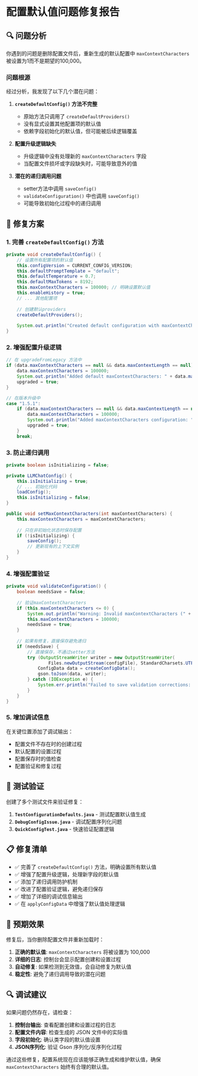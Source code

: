 # 配置默认值问题修复报告

## 🔍 问题分析

你遇到的问题是删除配置文件后，重新生成的默认配置中 `maxContextCharacters` 被设置为1而不是期望的100,000。

### 问题根源

经过分析，我发现了以下几个潜在问题：

1. **`createDefaultConfig()` 方法不完整**
   - 原始方法只调用了 `createDefaultProviders()`
   - 没有显式设置其他配置项的默认值
   - 依赖字段初始化的默认值，但可能被后续逻辑覆盖

2. **配置升级逻辑缺失**
   - 升级逻辑中没有处理新的 `maxContextCharacters` 字段
   - 当配置文件损坏或字段缺失时，可能导致意外的值

3. **潜在的递归调用问题**
   - setter方法中调用 `saveConfig()`
   - `validateConfiguration()` 中也调用 `saveConfig()`
   - 可能导致初始化过程中的递归调用

## 🔧 修复方案

### 1. 完善 `createDefaultConfig()` 方法

```java
private void createDefaultConfig() {
    // 设置所有配置项的默认值
    this.configVersion = CURRENT_CONFIG_VERSION;
    this.defaultPromptTemplate = "default";
    this.defaultTemperature = 0.7;
    this.defaultMaxTokens = 8192;
    this.maxContextCharacters = 100000; // 明确设置默认值
    this.enableHistory = true;
    // ... 其他配置项
    
    // 创建默认providers
    createDefaultProviders();
    
    System.out.println("Created default configuration with maxContextCharacters: " + this.maxContextCharacters);
}
```

### 2. 增强配置升级逻辑

```java
// 在 upgradeFromLegacy 方法中
if (data.maxContextCharacters == null && data.maxContextLength == null) {
    data.maxContextCharacters = 100000;
    System.out.println("Added default maxContextCharacters: " + data.maxContextCharacters);
    upgraded = true;
}

// 在版本升级中
case "1.5.1":
    if (data.maxContextCharacters == null && data.maxContextLength == null) {
        data.maxContextCharacters = 100000;
        System.out.println("Added maxContextCharacters configuration: " + data.maxContextCharacters);
        upgraded = true;
    }
    break;
```

### 3. 防止递归调用

```java
private boolean isInitializing = false;

private LLMChatConfig() {
    this.isInitializing = true;
    // ... 初始化代码
    loadConfig();
    this.isInitializing = false;
}

public void setMaxContextCharacters(int maxContextCharacters) {
    this.maxContextCharacters = maxContextCharacters;
    
    // 只在非初始化状态时保存配置
    if (!isInitializing) {
        saveConfig();
        // 更新现有的上下文实例
    }
}
```

### 4. 增强配置验证

```java
private void validateConfiguration() {
    boolean needsSave = false;
    
    // 验证maxContextCharacters
    if (this.maxContextCharacters <= 0) {
        System.out.println("Warning: Invalid maxContextCharacters (" + this.maxContextCharacters + "), resetting to default 100000");
        this.maxContextCharacters = 100000;
        needsSave = true;
    }
    
    // 如果有修复，直接保存避免递归
    if (needsSave) {
        // 直接保存，不通过setter方法
        try (OutputStreamWriter writer = new OutputStreamWriter(
                Files.newOutputStream(configFile), StandardCharsets.UTF_8)) {
            ConfigData data = createConfigData();
            gson.toJson(data, writer);
        } catch (IOException e) {
            System.err.println("Failed to save validation corrections: " + e.getMessage());
        }
    }
}
```

### 5. 增加调试信息

在关键位置添加了调试输出：
- 配置文件不存在时的创建过程
- 默认配置的设置过程
- 配置保存时的值检查
- 配置验证和修复过程

## 🧪 测试验证

创建了多个测试文件来验证修复：

1. **`TestConfigurationDefaults.java`** - 测试配置默认值生成
2. **`DebugConfigIssue.java`** - 调试配置序列化问题
3. **`QuickConfigTest.java`** - 快速验证配置逻辑

## 📋 修复清单

- ✅ 完善了 `createDefaultConfig()` 方法，明确设置所有默认值
- ✅ 增强了配置升级逻辑，处理新字段的默认值
- ✅ 添加了递归调用防护机制
- ✅ 改进了配置验证逻辑，避免递归保存
- ✅ 增加了详细的调试信息输出
- ✅ 在 `applyConfigData` 中增强了默认值处理逻辑

## 🎯 预期效果

修复后，当你删除配置文件并重新加载时：

1. **正确的默认值**: `maxContextCharacters` 将被设置为 100,000
2. **详细的日志**: 控制台会显示配置创建和设置过程
3. **自动修复**: 如果检测到无效值，会自动修复为默认值
4. **稳定性**: 避免了递归调用导致的潜在问题

## 🔍 调试建议

如果问题仍然存在，请检查：

1. **控制台输出**: 查看配置创建和设置过程的日志
2. **配置文件内容**: 检查生成的 JSON 文件中的实际值
3. **字段初始化**: 确认类字段的默认值设置
4. **JSON序列化**: 验证 Gson 序列化/反序列化过程

通过这些修复，配置系统现在应该能够正确生成和维护默认值，确保 `maxContextCharacters` 始终有合理的默认值。
